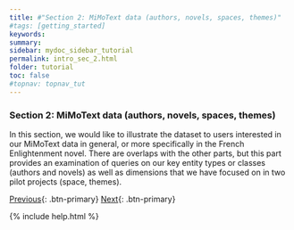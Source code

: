 ```yaml
---
title: #"Section 2: MiMoText data (authors, novels, spaces, themes)"
#tags: [getting_started]
keywords:
summary:
sidebar: mydoc_sidebar_tutorial
permalink: intro_sec_2.html
folder: tutorial
toc: false
#topnav: topnav_tut
---
```


### **Section 2: MiMoText data (authors, novels, spaces, themes)**

In this section, we would like to illustrate the dataset to users interested in our MiMoText data in general, or more specifically in the French Enlightenment novel. There are overlaps with the other parts, but this part provides an examination of queries on our key entity types or classes (authors and novels) as well as dimensions that we have focused on in two pilot projects (space, themes).

[Previous](./intro_sec_1.html){: .btn-primary} [Next](./intro_sec_3.html){: .btn-primary}

{% include help.html %}

